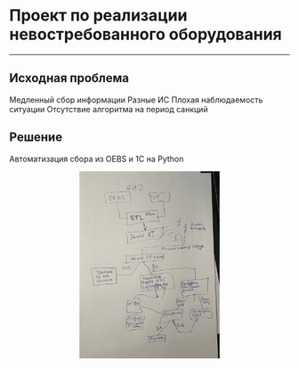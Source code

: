 # Проект по реализации невостребованного оборудования


---


## Исходная проблема
Медленный сбор информации
Разные ИС
Плохая наблюдаемость ситуации
Отсутствие алгоритма на период санкций


## Решение
Автоматизация сбора из OEBS и 1С на Python


<img src="data/step_guz_sketch.jpg" width="50%" style="display: block; margin: auto;">
